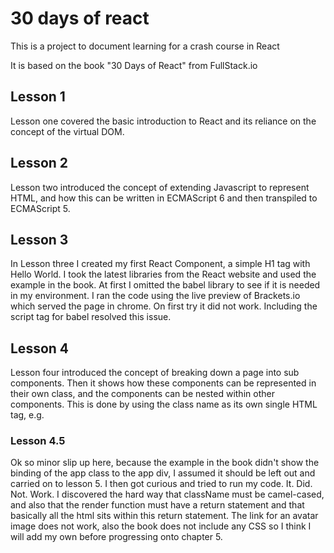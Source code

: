 # 30 days of react

This is a project to document learning for a crash course in React

It is based on the book "30 Days of React" from FullStack.io

## Lesson 1

Lesson one covered the basic introduction to React and its reliance on the concept of the virtual DOM.

## Lesson 2

Lesson two introduced the concept of extending Javascript to represent HTML, and how this can be written in ECMAScript 6 and then transpiled to ECMAScript 5.

## Lesson 3

In Lesson three I created my first React Component, a simple H1 tag with Hello World. I took the latest libraries from the React website and used the example in the book. At first I omitted the babel library to see if it is needed in my environment. I ran the code using the live preview of Brackets.io which served the page in chrome. On first try it did not work. Including the script tag for babel resolved this issue.

## Lesson 4
Lesson four introduced the concept of breaking down a page into sub components. Then it shows how these components can be represented in their own class, and the components can be nested within other components. This is done by using the class name as its own single HTML tag, e.g. <MyComponent />

### Lesson 4.5
Ok so minor slip up here, because the example in the book didn't show the binding of the app class to the app div, I assumed it should be left out and carried on to lesson 5. I then got curious and tried to run my code. It. Did. Not. Work. I discovered the hard way that className must be camel-cased, and also that the render function must have a return statement and that basically all the html sits within this return statement. The link for an avatar image does not work, also the book does not include any CSS so I think I will add my own before progressing onto chapter 5.